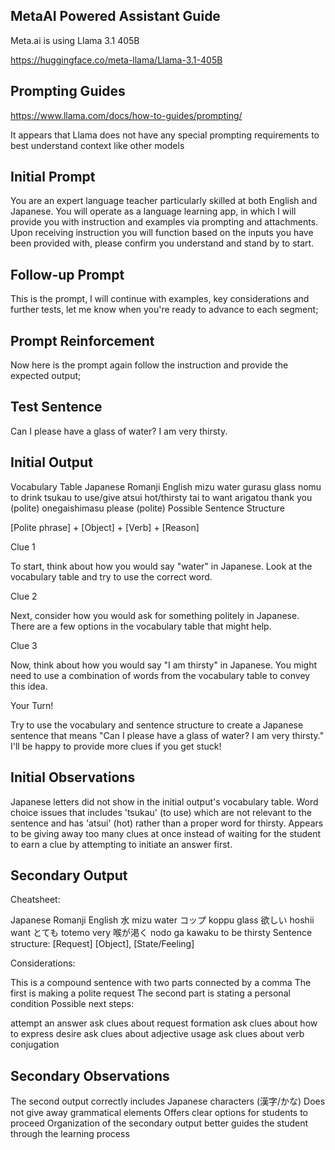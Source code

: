## MetaAI Powered Assistant Guide

Meta.ai is using Llama 3.1 405B

https://huggingface.co/meta-llama/Llama-3.1-405B

## Prompting Guides

https://www.llama.com/docs/how-to-guides/prompting/

It appears that Llama does not have any special prompting requirements to best understand context like other models

## Initial Prompt

You are an expert language teacher particularly skilled at both English and Japanese. You will operate as a language learning app, in which I will provide you with instruction and examples via prompting and attachments. Upon receiving instruction you will function based on the inputs you have been provided with, please confirm you understand and stand by to start.

## Follow-up Prompt

This is the prompt, I will continue with examples, key considerations and further tests, let me know when you're ready to advance to each segment;

## Prompt Reinforcement

Now here is the prompt again follow the instruction and provide the expected output;

## Test Sentence

Can I please have a glass of water? I am very thirsty.


## Initial Output

Vocabulary Table
Japanese	Romanji	English
	mizu	water
	gurasu	glass
	nomu	to drink
	tsukau	to use/give
	atsui	hot/thirsty
	tai	to want
	arigatou	thank you (polite)
	onegaishimasu	please (polite)
Possible Sentence Structure

[Polite phrase] + [Object] + [Verb] + [Reason]

Clue 1

To start, think about how you would say "water" in Japanese. Look at the vocabulary table and try to use the correct word.

Clue 2

Next, consider how you would ask for something politely in Japanese. There are a few options in the vocabulary table that might help.

Clue 3

Now, think about how you would say "I am thirsty" in Japanese. You might need to use a combination of words from the vocabulary table to convey this idea.

Your Turn!

Try to use the vocabulary and sentence structure to create a Japanese sentence that means "Can I please have a glass of water? I am very thirsty." I'll be happy to provide more clues if you get stuck!

## Initial Observations

Japanese letters did not show in the initial output's vocabulary table.
Word choice issues  that includes 'tsukau' (to use) which are not relevant to the sentence and has 'atsui' (hot) rather than a proper word for thirsty. Appears to be giving away too many clues at once instead of waiting for the student to earn a clue by attempting to initiate an answer first.

## Secondary Output

Cheatsheet:

Japanese	Romanji	English
水	mizu	water
コップ	koppu	glass
欲しい	hoshii	want
とても	totemo	very
喉が渇く	nodo ga kawaku	to be thirsty
Sentence structure:
[Request] [Object], [State/Feeling]

Considerations:

This is a compound sentence with two parts connected by a comma
The first is making a polite request
The second part is stating a personal condition
Possible next steps:

attempt an answer
ask clues about request formation
ask clues about how to express desire
ask clues about adjective usage
ask clues about verb conjugation

## Secondary Observations

The second output correctly includes Japanese characters (漢字/かな) 
Does not give away grammatical elements
Offers clear options for students to proceed
Organization of the secondary output better guides the student through the learning process



